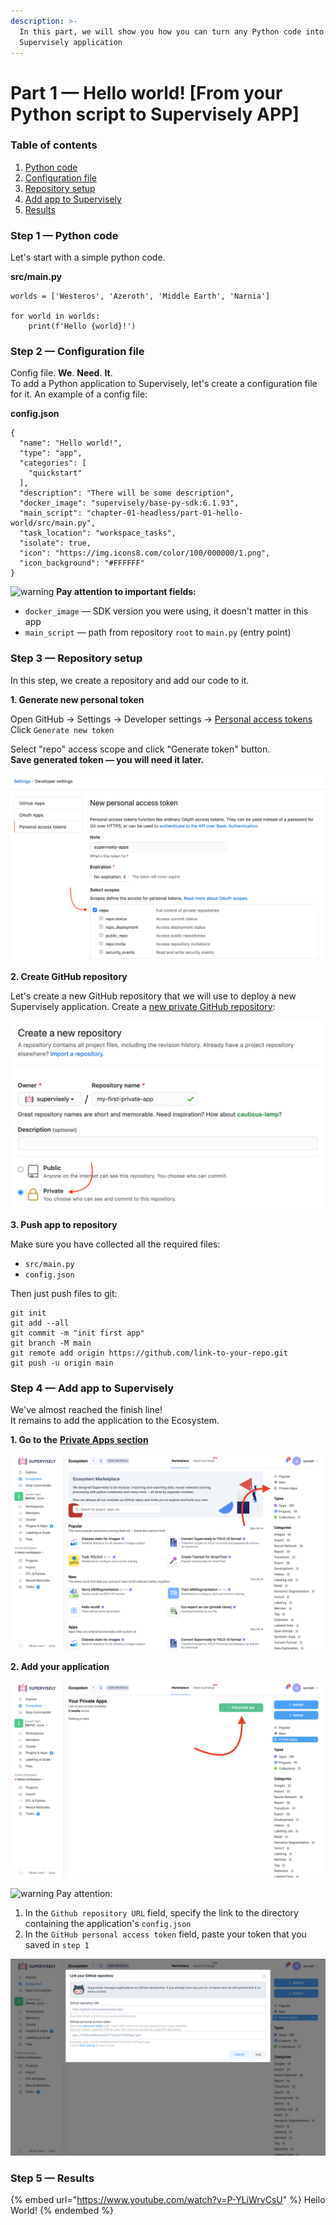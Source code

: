 ```yaml
---
description: >-
  In this part, we will show you how you can turn any Python code into a
  Supervisely application
---
```


# Part 1 — Hello world! \[From your Python script to Supervisely APP]

### **Table of contents**

1. [Python code](part-1-hello-world-from-your-python-script-to-supervisely-app.md#step-1-python-code)
2. [Configuration file](part-1-hello-world-from-your-python-script-to-supervisely-app.md#step-2-configuration-file)
3. [Repository setup](part-1-hello-world-from-your-python-script-to-supervisely-app.md#step-3-repository-setup)
4. [Add app to Supervisely](part-1-hello-world-from-your-python-script-to-supervisely-app.md#step-4-add-app-to-supervisely)
5. [Results](part-1-hello-world-from-your-python-script-to-supervisely-app.md#step-5-results)

### Step 1 — Python code

Let's start with a simple python code.

**src/main.py**

```
worlds = ['Westeros', 'Azeroth', 'Middle Earth', 'Narnia']

for world in worlds:
    print(f'Hello {world}!')
```

### Step 2 — Configuration file

Config file. **We**. **Need**. **It**.\
To add a Python application to Supervisely, let's create a configuration file for it. An example of a config file:

**config.json**

```
{
  "name": "Hello world!",
  "type": "app",
  "categories": [
    "quickstart"
  ],
  "description": "There will be some description",
  "docker_image": "supervisely/base-py-sdk:6.1.93",
  "main_script": "chapter-01-headless/part-01-hello-world/src/main.py",
  "task_location": "workspace_tasks",
  "isolate": true,
  "icon": "https://img.icons8.com/color/100/000000/1.png",
  "icon_background": "#FFFFFF"
}
```



<img src="https://github.githubassets.com/images/icons/emoji/unicode/26a0.png" alt="warning" data-size="line"> **Pay attention to important fields:**

* `docker_image` — SDK version you were using, it doesn't matter in this app
* `main_script` — path from repository `root` to `main.py` (entry point)

### Step 3 — Repository setup

In this step, we create a repository and add our code to it.

**1. Generate new personal token**

Open GitHub → Settings → Developer settings → [Personal access tokens](https://github.com/settings/tokens)\
Click `Generate new token`

Select "repo" access scope and click "Generate token" button.\
**Save generated token — you will need it later.**

![personal github token](../../../.gitbook/assets/personal-token.png)

**2. Create GitHub repository**

Let's create a new GitHub repository that we will use to deploy a new Supervisely application. Create a [new private GitHub repository](https://github.com/new):

![new repository](../../../.gitbook/assets/new-repo.png)

**3. Push app to repository**

Make sure you have collected all the required files:

* `src/main.py`
* `config.json`

Then just push files to git:

```
git init
git add --all
git commit -m "init first app"
git branch -M main
git remote add origin https://github.com/link-to-your-repo.git
git push -u origin main
```

### Step 4 — Add app to Supervisely

We've almost reached the finish line!\
It remains to add the application to the Ecosystem.

**1. Go to the** [**Private Apps section**](http://supervise.ly/ecosystem/private)

![private apps](../../../.gitbook/assets/private-apps-section.png)

**2. Add your application**

![add private app button](../../../.gitbook/assets/add-private-app-button.png)



<img src="https://github.githubassets.com/images/icons/emoji/unicode/26a0.png" alt="warning" data-size="line"> Pay attention:

1. In the `Github repository URL` field, specify the link to the directory containing the application's `config.json`
2. In the `GitHub personal access token` field, paste your token that you saved in `step 1`

![add private app credentials](../../../.gitbook/assets/add-private-app-creds.png)

### Step 5 — Results

{% embed url="https://www.youtube.com/watch?v=P-YLiWrvCsU" %}
Hello World!
{% endembed %}
